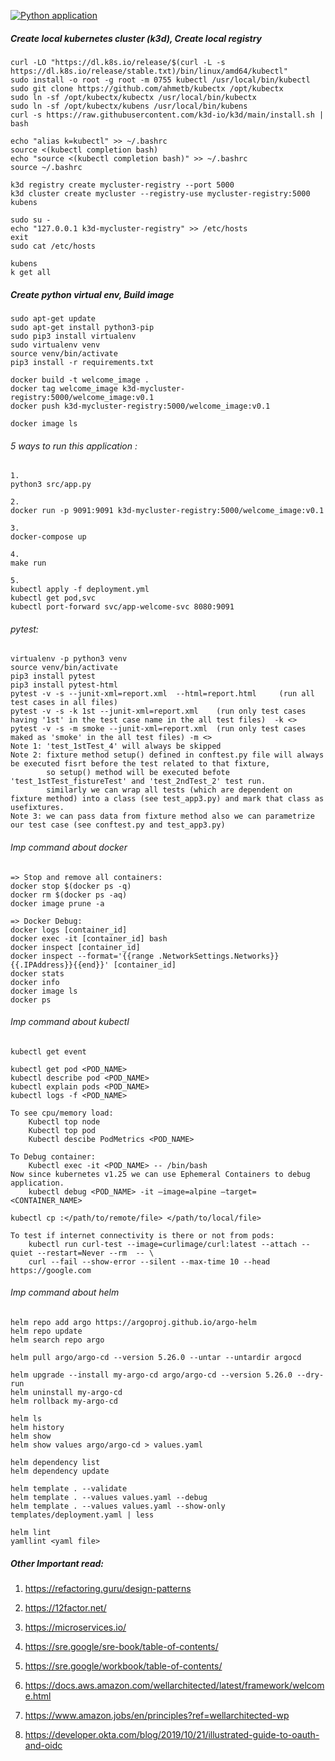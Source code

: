 [![Python application](https://github.com/rajpgr8/welcome/actions/workflows/python-app.yml/badge.svg)](https://github.com/rajpgr8/welcome/actions/workflows/python-app.yml)
##### Create local kubernetes cluster (k3d), Create local registry 
```
curl -LO "https://dl.k8s.io/release/$(curl -L -s https://dl.k8s.io/release/stable.txt)/bin/linux/amd64/kubectl"
sudo install -o root -g root -m 0755 kubectl /usr/local/bin/kubectl
sudo git clone https://github.com/ahmetb/kubectx /opt/kubectx
sudo ln -sf /opt/kubectx/kubectx /usr/local/bin/kubectx
sudo ln -sf /opt/kubectx/kubens /usr/local/bin/kubens
curl -s https://raw.githubusercontent.com/k3d-io/k3d/main/install.sh | bash

echo "alias k=kubectl" >> ~/.bashrc
source <(kubectl completion bash) 
echo "source <(kubectl completion bash)" >> ~/.bashrc
source ~/.bashrc

k3d registry create mycluster-registry --port 5000
k3d cluster create mycluster --registry-use mycluster-registry:5000
kubens

sudo su -
echo "127.0.0.1 k3d-mycluster-registry" >> /etc/hosts
exit
sudo cat /etc/hosts

kubens
k get all
```
##### Create python virtual env, Build image 
```
sudo apt-get update
sudo apt-get install python3-pip
sudo pip3 install virtualenv 
sudo virtualenv venv 
source venv/bin/activate
pip3 install -r requirements.txt

docker build -t welcome_image .
docker tag welcome_image k3d-mycluster-registry:5000/welcome_image:v0.1
docker push k3d-mycluster-registry:5000/welcome_image:v0.1

docker image ls
```
###### 5 ways to run this application :
```
1.
python3 src/app.py

2.
docker run -p 9091:9091 k3d-mycluster-registry:5000/welcome_image:v0.1

3.
docker-compose up

4.
make run

5.
kubectl apply -f deployment.yml
kubectl get pod,svc
kubectl port-forward svc/app-welcome-svc 8080:9091
```
###### pytest:
```
virtualenv -p python3 venv
source venv/bin/activate
pip3 install pytest
pip3 install pytest-html
pytest -v -s --junit-xml=report.xml  --html=report.html     (run all test cases in all files)
pytest -v -s -k 1st --junit-xml=report.xml    (run only test cases having '1st' in the test case name in the all test files)  -k <>
pytest -v -s -m smoke --junit-xml=report.xml  (run only test cases maked as 'smoke' in the all test files) -m <>
Note 1: 'test_1stTest_4' will always be skipped
Note 2: fixture method setup() defined in conftest.py file will always be executed fisrt before the test related to that fixture, 
        so setup() method will be executed befote 'test_1stTest_fistureTest' and 'test_2ndTest_2' test run.
        similarly we can wrap all tests (which are dependent on fixture method) into a class (see test_app3.py) and mark that class as usefixtures.
Note 3: we can pass data from fixture method also we can parametrize our test case (see conftest.py and test_app3.py)
```
###### Imp command about docker
```
=> Stop and remove all containers:
docker stop $(docker ps -q)
docker rm $(docker ps -aq)
docker image prune -a

=> Docker Debug:
docker logs [container_id]
docker exec -it [container_id] bash
docker inspect [container_id]
docker inspect --format='{{range .NetworkSettings.Networks}}{{.IPAddress}}{{end}}' [container_id]
docker stats
docker info
docker image ls
docker ps
```
###### Imp command about kubectl
```
kubectl get event

kubectl get pod <POD_NAME> 
kubectl describe pod <POD_NAME> 
kubectl explain pods <POD_NAME>
kubectl logs -f <POD_NAME> 

To see cpu/memory load:
    Kubectl top node
    Kubectl top pod
    Kubectl descibe PodMetrics <POD_NAME>

To Debug container:    
    Kubectl exec -it <POD_NAME> -- /bin/bash
Now since kubernetes v1.25 we can use Ephemeral Containers to debug application.
    kubectl debug <POD_NAME> -it –image=alpine –target=<CONTAINER_NAME>

kubectl cp :</path/to/remote/file> </path/to/local/file>

To test if internet connectivity is there or not from pods:
    kubectl run curl-test --image=curlimage/curl:latest --attach --quiet --restart=Never --rm  -- \
    curl --fail --show-error --silent --max-time 10 --head https://google.com

```
###### Imp command about helm
```
helm repo add argo https://argoproj.github.io/argo-helm
helm repo update
helm search repo argo

helm pull argo/argo-cd --version 5.26.0 --untar --untardir argocd

helm upgrade --install my-argo-cd argo/argo-cd --version 5.26.0 --dry-run
helm uninstall my-argo-cd 
helm rollback my-argo-cd

helm ls
helm history
helm show
helm show values argo/argo-cd > values.yaml

helm dependency list
helm dependency update

helm template . --validate
helm template . --values values.yaml --debug
helm template . --values values.yaml --show-only templates/deployment.yaml | less

helm lint
yamllint <yaml file>
```

##### Other Important read:
1. https://refactoring.guru/design-patterns  
2. https://12factor.net/  
3. https://microservices.io/

4. https://sre.google/sre-book/table-of-contents/
5. https://sre.google/workbook/table-of-contents/

6. https://docs.aws.amazon.com/wellarchitected/latest/framework/welcome.html
7. https://www.amazon.jobs/en/principles?ref=wellarchitected-wp    

8. https://developer.okta.com/blog/2019/10/21/illustrated-guide-to-oauth-and-oidc
